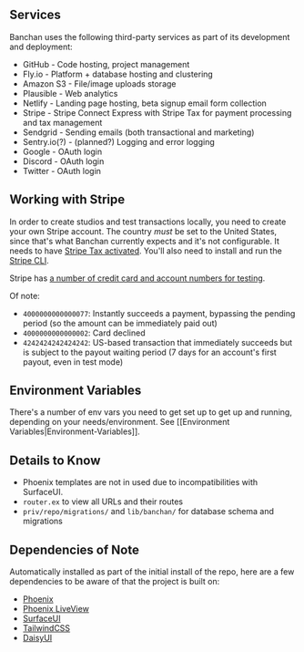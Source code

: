 ## Services

Banchan uses the following third-party services as part of its development and deployment:

* GitHub - Code hosting, project management
* Fly.io - Platform + database hosting and clustering
* Amazon S3 - File/image uploads storage
* Plausible - Web analytics
* Netlify - Landing page hosting, beta signup email form collection
* Stripe - Stripe Connect Express with Stripe Tax for payment processing and tax management
* Sendgrid - Sending emails (both transactional and marketing)
* Sentry.io(?) - (planned?) Logging and error logging
* Google - OAuth login
* Discord - OAuth login
* Twitter - OAuth login

## Working with Stripe

In order to create studios and test transactions locally, you need to create your own Stripe account. The country _must_ be set to the United States, since that's what Banchan currently expects and it's not configurable. It needs to have [Stripe Tax activated](https://dashboard.stripe.com/setup/tax/activate). You'll also need to install and run the [Stripe CLI](https://stripe.com/docs/stripe-cli).

Stripe has [a number of credit card and account numbers for testing](https://stripe.com/docs/testing).

Of note:

* `4000000000000077`: Instantly succeeds a payment, bypassing the pending period (so the amount can be immediately paid out)
* `4000000000000002`: Card declined
* `4242424242424242`: US-based transaction that immediately succeeds but is subject to the payout waiting period (7 days for an account's first payout, even in test mode)

## Environment Variables

There's a number of env vars you need to get set up to get up and running, depending on your needs/environment. See [[Environment Variables|Environment-Variables]].

## Details to Know 

- Phoenix templates are not in used due to incompatibilities with SurfaceUI.
- `router.ex` to view all URLs and their routes
- `priv/repo/migrations/` and `lib/banchan/` for database schema and migrations

## Dependencies of Note

Automatically installed as part of the initial install of the repo, here are a few dependencies to be aware of that the project is built on:

- [Phoenix](https://www.phoenixframework.org/)
- [Phoenix LiveView](https://hexdocs.pm/phoenix_live_view)
- [SurfaceUI](https://surface-ui.org/)
- [TailwindCSS](https://tailwindcss.com/)
- [DaisyUI](https://daisyui.com)
